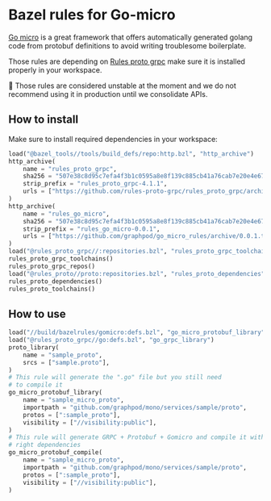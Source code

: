 # Bazel rules for Go-micro

[Go micro](https://go-micro.dev) is a great framework that offers automatically generated
golang code from protobuf definitions to avoid writing troublesome boilerplate.

Those rules are depending on [Rules proto grpc](https://rules-proto-grpc.com/en/latest/) make sure it is installed
properly in your workspace.

🚧 Those rules are considered unstable at the moment and we do not recommend using
it in production until we consolidate APIs.

## How to install

Make sure to install required dependencies in your workspace:

```python
load("@bazel_tools//tools/build_defs/repo:http.bzl", "http_archive")
http_archive(
    name = "rules_proto_grpc",
    sha256 = "507e38c8d95c7efa4f3b1c0595a8e8f139c885cb41a76cab7e20e4e67ae87731",
    strip_prefix = "rules_proto_grpc-4.1.1",
    urls = ["https://github.com/rules-proto-grpc/rules_proto_grpc/archive/4.1.1.tar.gz"],
)
http_archive(
    name = "rules_go_micro",
    sha256 = "507e38c8d95c7efa4f3b1c0595a8e8f139c885cb41a76cab7e20e4e67ae87731",
    strip_prefix = "rules_go_micro-0.0.1",
    urls = ["https://github.com/graphpod/go_micro_rules/archive/0.0.1.tar.gz"],
)
load("@rules_proto_grpc//:repositories.bzl", "rules_proto_grpc_toolchains", "rules_proto_grpc_repos")
rules_proto_grpc_toolchains()
rules_proto_grpc_repos()
load("@rules_proto//proto:repositories.bzl", "rules_proto_dependencies", "rules_proto_toolchains")
rules_proto_dependencies()
rules_proto_toolchains()
```

## How to use

```python
load("//build/bazelrules/gomicro:defs.bzl", "go_micro_protobuf_library")
load("@rules_proto_grpc//go:defs.bzl", "go_grpc_library")
proto_library(
    name = "sample_proto",
    srcs = ["sample.proto"],
)
# This rule will generate the ".go" file but you still need 
# to compile it
go_micro_protobuf_library(
    name = "sample_micro_proto",
    importpath = "github.com/graphpod/mono/services/sample/proto",
    protos = [":sample_proto"],
    visibility = ["//visibility:public"],
)
# This rule will generate GRPC + Protobuf + Gomicro and compile it with the
# right dependencies
go_micro_protobuf_compile(
    name = "sample_micro_proto",
    importpath = "github.com/graphpod/mono/services/sample/proto",
    protos = [":sample_proto"],
    visibility = ["//visibility:public"],
)
```